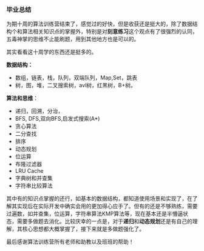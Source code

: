 ### 毕业总结

为期十周的算法训练营结束了，感觉过的好快，但是收获还是挺大的，除了数据结构个和算法相关知识点的掌握外，特别是对**刻意练习**这个观点有了很强烈的认同，五毒神掌的思维不止能刷题，用到其他地方也是可以的。

其实看看这十周学的东西还是挺多的。

**数据结构：**

- 数组，链表，栈，队列，双端队列，Map,Set，跳表
- 树，图，堆，二叉搜索树，avl树，红黑树，B+树。

**算法和思维**：

- 递归，回溯，分治，
- BFS, DFS,双向BFS,启发式搜索(A*)
- 贪心算法
- 二分查找
- 排序
- 动态规划
- 位运算
- 布隆过滤器
- LRU Cache
- 字典树和并查集
- 字符串比较算法

其中有的知识点掌握的还行，如基本的数据结构，都知道使用场景和实现了，在了解其实现后在实际开发中确实会用的更加得心应手了。但有的还是不够熟练，需要过遍数，如并查集，位运算，字符串算法KMP算法等，现在基本还是半懵逼状态，需要多做题去消化。比较庆幸的一点是，对于**递归**和**动态规划**还是有自己的理解，其核心思想都大概掌握了，接下来就是多做题强化了。

最后感谢算法训练营所有老师和助教以及班班的帮助！
